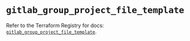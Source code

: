 # `gitlab_group_project_file_template`

Refer to the Terraform Registry for docs: [`gitlab_group_project_file_template`](https://registry.terraform.io/providers/gitlabhq/gitlab/18.1.1/docs/resources/group_project_file_template).
